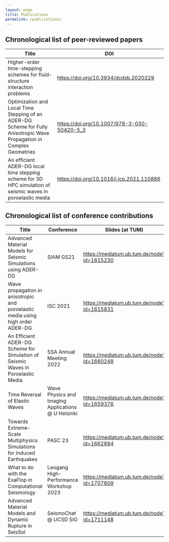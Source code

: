 ```yaml
---
layout: page
title: Publications
permalink: /publications/
---
```


## Chronological list of peer-reviewed papers

| Title                                                                                                                  | DOI
|------------------------------------------------------------------------------------------------------------------------|--------------------------------------------
| Higher-order time-stepping schemes for fluid-structure interaction problems                                            | <https://doi.org/10.3934/dcdsb.2020229>
| Optimization and Local Time Stepping of an ADER-DG Scheme for Fully Anisotropic Wave Propagation in Complex Geometries | <https://doi.org/10.1007/978-3-030-50420-5_3>
| An efficient ADER-DG local time stepping scheme for 3D HPC simulation of seismic waves in poroelastic media            | <https://doi.org/10.1016/j.jcp.2021.110886>

## Chronological list of conference contributions

| Title                                                                                                                  | Conference                                          | Slides (at TUM)
|------------------------------------------------------------------------------------------------------------------------|-----------------------------------------------------|-------------------------------------------
| Advanced Material Models for Seismic Simulations using ADER-DG                                                         | SIAM GS21                                           | <https://mediatum.ub.tum.de/node?id=1615230>
| Wave propagation in anisotropic and poroelastic media using high order ADER-DG                                         | ISC 2021                                            | <https://mediatum.ub.tum.de/node?id=1615831>
| An Efficient ADER-DG Scheme for Simulation of Seismic Waves in Poroelastic Media                                       | SSA Annual Meeting 2022                             | <https://mediatum.ub.tum.de/node?id=1660248>
| Time Reversal of Elastic Waves                                                                                         | Wave Physics and Imaging Applications  @ U Helsinki | <https://mediatum.ub.tum.de/node?id=1659376>
| Towards Extreme-Scale Multiphysics Simulations for Induced Earthquakes                                                 | PASC 23                                             | <https://mediatum.ub.tum.de/node?id=1662884>
| What to do with the ExaFlop in Computational Seismology                                                                | Leogang High-Performance Workshop 2023              | <https://mediatum.ub.tum.de/node?id=1707809>
| Advanced Material Models and Dynamic Rupture in SeisSol                                                                | SeismoChat @ UCSD SIO                               | <https://mediatum.ub.tum.de/node?id=1711148>
